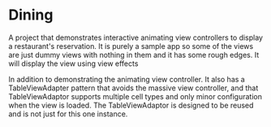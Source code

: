 # Dining
A project that demonstrates interactive animating view controllers to display a restaurant's reservation. It is purely a sample app so some of the views are just dummy views with nothing in them and it has some rough edges. It will display the view using view effects

In addition to demonstrating the animating view controller. It also has a TableViewAdapter pattern that avoids the massive view controller, and that TableViewAdaptor supports multiple cell types and only minor configuration when the view is loaded. The TableViewAdaptor is designed to be reused and is not just for this one instance. 
